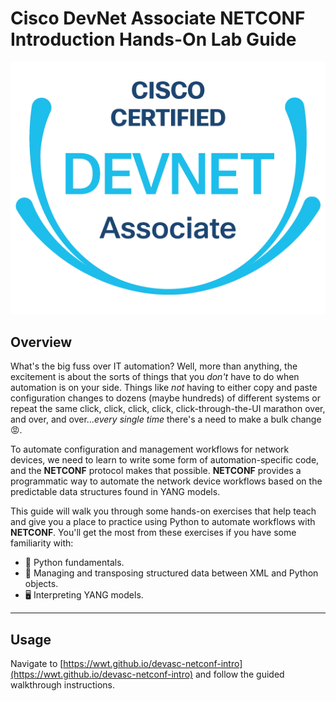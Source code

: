 # Cisco DevNet Associate NETCONF Introduction Hands-On Lab Guide

![cisco-devnet-specialist](docs/images/logos/cisco-devnet-associate.png "Cisco DevNet Associate Logo")

## Overview

What's the big fuss over IT automation?  Well, more than anything, the excitement is about the sorts of things that you _don't_ have to do when automation is on your side.  Things like _not_ having to either copy and paste configuration changes to dozens (maybe hundreds) of different systems or repeat the same click, click, click, click, click-through-the-UI marathon over, and over, and over..._every single time_ there's a need to make a bulk change :rage:.

To automate configuration and management workflows for network devices, we need to learn to write some form of automation-specific code, and the **NETCONF** protocol makes that possible.  **NETCONF** provides a programmatic way to automate the network device workflows based on the predictable data structures found in YANG models.

This guide will walk you through some hands-on exercises that help teach and give you a place to practice using Python to automate workflows with **NETCONF**.  You'll get the most from these exercises if you have some familiarity with:

- :snake: Python fundamentals.
- :scroll: Managing and transposing structured data between XML and Python objects.
- :desktop_computer: Interpreting YANG models.

---

## Usage

Navigate to [https://wwt.github.io/devasc-netconf-intro](https://wwt.github.io/devasc-netconf-intro) and follow the guided walkthrough instructions.
